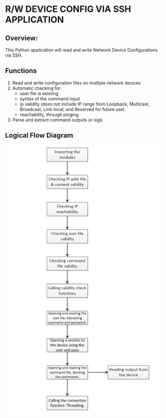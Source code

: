 # R/W DEVICE CONFIG VIA SSH APPLICATION

## Overview:

This Python application will read and write Network Device Configurations via SSH.

## Functions
1. Read and write configuration files on multiple network devices
2. Automatic checking for:
    - user file is existing
    - syntax of the command input
    - ip validity (does not include IP range from Loopback, Multicast, Broadcast, Link-local, and Reserved for future use)
    - reachability, through pinging
3. Parse and extract command outputs or logs


## Logical Flow Diagram


![Logical Flow Diagram](image.png)
